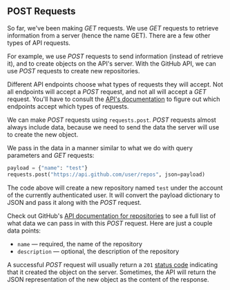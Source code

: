 ## POST Requests

So far, we've been making *GET* requests. We use *GET* requests to retrieve information from a server (hence the name GET). There are a few other types of API requests.

For example, we use *POST* requests to send information (instead of retrieve it), and to create objects on the API's server. With the GitHub API, we can use *POST* requests to create new repositories.

Different API endpoints choose what types of requests they will accept. Not all endpoints will accept a *POST* request, and not all will accept a *GET* request. You'll have to consult the [API's documentation](https://developer.github.com/v3/) to figure out which endpoints accept which types of requests.

We can make *POST* requests using `requests.post`. *POST* requests almost always include data, because we need to send the data the server will use to create the new object.

We pass in the data in a manner similar to what we do with query parameters and *GET* requests:

```python
payload = {"name": "test"}
requests.post("https://api.github.com/user/repos", json=payload)
```

The code above will create a new repository named `test` under the account of the currently authenticated user. It will convert the payload dictionary to JSON and pass it along with the *POST* request.

Check out GitHub's [API documentation for repositories](https://developer.github.com/v3/repos/) to see a full list of what data we can pass in with this *POST* request. Here are just a couple data points:

- `name` — required, the name of the repository
- `description` — optional, the description of the repository

A successful *POST* request will usually return a `201` [status code](https://en.wikipedia.org/wiki/List_of_HTTP_status_codes) indicating that it created the object on the server. Sometimes, the API will return the JSON representation of the new object as the content of the response.

